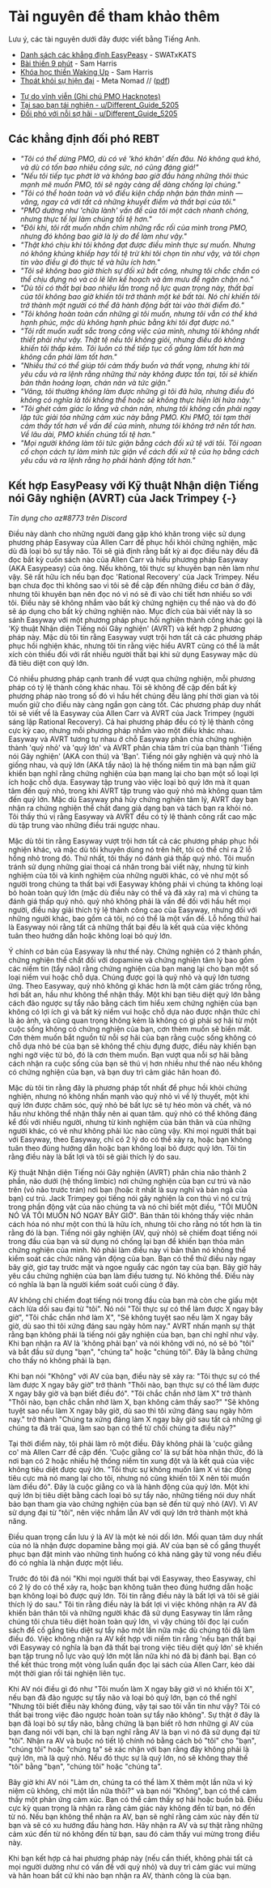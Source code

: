 # Tài nguyên để tham khảo thêm
Lưu ý, các tài nguyên dưới đây được viết bằng Tiếng Anh.

<!-- * [Meditations of a Porn Addict](resources/meditations.pdf) - Guillaco -->
* [Danh sách các khẳng định EasyPeasy](https://old.reddit.com/r/pmohackbook/comments/id6nie/easypeasy_statements_checklist/) - SWATxKATS
* [Bài thiền 9 phút](https://www.youtube.com/watch?v=tw7XBKhZJh4) - Sam Harris
* [Khóa học thiền Waking Up](https://wakingup.com) - Sam Harris
* [Thoát khỏi sự hiện đại](https://jdemeta.net/2019/09/15/exiting-modernity/) - Meta Nomad // ([pdf](https://jdemeta.net/wp-content/uploads/2019/09/Exiting-Modernity.pdf))
<!-- * [Lá thư tôi gửi đến các trường học](resources/principal.pdf) -->
* [Tự do vĩnh viễn (Ghi chú PMO Hacknotes)](https://sites.google.com/view/freeforever/home)
* [Tại sao bạn tái nghiện - u/Different_Guide_5205](https://old.reddit.com/r/pmohackbook/comments/mynwjl/why_youre_relapsing/)
* [Đối phó với nỗi sợ hãi - u/Different_Guide_5205](https://old.reddit.com/r/pmohackbook/comments/n5027n/countering_fear/)

## Các khẳng định đối phó REBT

* *"Tôi có thể dừng PMO, dù có vẻ 'khó khăn' đến đâu. Nó không quá khó, và dù có tốn bao nhiêu công sức, nó cũng đáng giá!"*
* *"Nếu tôi tiếp tục phớt lờ và không bao giờ đầu hàng những thôi thúc mạnh mẽ muốn PMO, tôi sẽ ngày càng dễ dàng chống lại chúng."*
* *"Tôi có thể hoàn toàn và vô điều kiện chấp nhận bản thân mình — vâng, ngay cả với tất cả những khuyết điểm và thất bại của tôi."*
* *"PMO dường như 'chữa lành' vấn đề của tôi một cách nhanh chóng, nhưng thực tế lại làm chúng tồi tệ hơn."*
* *"Đôi khi, tôi rất muốn nhấn chìm những rắc rối của mình trong PMO, nhưng đó không bao giờ là lý do để làm như vậy."*
* *"Thật khó chịu khi tôi không đạt được điều mình thực sự muốn. Nhưng nó không khủng khiếp hay tồi tệ trừ khi tôi chọn tin như vậy, và tôi chọn tin vào điều gì đó thực tế và hữu ích hơn."*
* *"Tôi sẽ không bao giờ thích sự đối xử bất công, nhưng tôi chắc chắn có thể chịu đựng nó và có lẽ lên kế hoạch và âm mưu để ngăn chặn nó."*
* *"Dù tôi có thất bại bao nhiêu lần trong nỗ lực quan trọng này, thất bại của tôi không bao giờ khiến tôi trở thành một kẻ bất tài. Nó chỉ khiến tôi trở thành một người có thể đã hành động bất tài vào thời điểm đó."*
* *"Tôi không hoàn toàn cần những gì tôi muốn, nhưng tôi vẫn có thể khá hạnh phúc, mặc dù không hạnh phúc bằng khi tôi đạt được nó."*
* *"Tôi rất muốn xuất sắc trong công việc của mình, nhưng tôi không nhất thiết phải như vậy. Thật tệ nếu tôi không giỏi, nhưng điều đó không khiến tôi thấp kém. Tôi luôn có thể tiếp tục cố gắng làm tốt hơn mà không cần phải làm tốt hơn."*
* *"Nhiều thứ có thể giúp tôi cảm thấy buồn và thất vọng, nhưng khi tôi yêu cầu và ra lệnh rằng những thứ này không được tồn tại, tôi sẽ khiến bản thân hoảng loạn, chán nản và tức giận."*
* *"Vâng, tôi thường không làm được những gì tôi đã hứa, nhưng điều đó không có nghĩa là tôi không thể hoặc sẽ không thực hiện lời hứa này."*
* *"Tôi ghét cảm giác lo lắng và chán nản, nhưng tôi không cần phải ngay lập tức giải tỏa những cảm xúc này bằng PMO. Khi PMO, tôi tạm thời cảm thấy tốt hơn về vấn đề của mình, nhưng tôi không trở nên tốt hơn. Về lâu dài, PMO khiến chúng tồi tệ hơn."*
* *"Mọi người không làm tôi tức giận bằng cách đối xử tệ với tôi. Tôi ngoan cố chọn cách tự làm mình tức giận về cách đối xử tệ của họ bằng cách yêu cầu và ra lệnh rằng họ phải hành động tốt hơn."*

## Kết hợp EasyPeasy với Kỹ thuật Nhận diện Tiếng nói Gây nghiện (AVRT) của Jack Trimpey {-}

*Tín dụng cho az#8773 trên Discord*

Điều này dành cho những người đang gặp khó khăn trong việc sử dụng phương pháp Easyway của Allen Carr để phục hồi khỏi chứng nghiện, mặc dù đã loại bỏ sự tẩy não. Tôi sẽ giả định rằng bất kỳ ai đọc điều này đều đã đọc bất kỳ cuốn sách nào của Allen Carr và hiểu phương pháp Easyway (AKA Easypeasy) của ông. Nếu không, tôi thực sự khuyên bạn nên làm như vậy. Sẽ rất hữu ích nếu bạn đọc 'Rational Recovery' của Jack Trimpey. Nếu bạn chưa đọc thì không sao vì tôi sẽ đề cập đến những điều cơ bản ở đây, nhưng tôi khuyên bạn nên đọc nó vì nó sẽ đi vào chi tiết hơn nhiều so với tôi. Điều này sẽ không nhắm vào bất kỳ chứng nghiện cụ thể nào và do đó sẽ áp dụng cho bất kỳ chứng nghiện nào. Mục đích của bài viết này là so sánh Easyway với một phương pháp phục hồi nghiện thành công khác gọi là 'Kỹ thuật Nhận diện Tiếng nói Gây nghiện' (AVRT) và kết hợp 2 phương pháp này. Mặc dù tôi tin rằng Easyway vượt trội hơn tất cả các phương pháp phục hồi nghiện khác, nhưng tôi tin rằng việc hiểu AVRT cũng có thể là mắt xích còn thiếu đối với rất nhiều người thất bại khi sử dụng Easyway mặc dù đã tiêu diệt con quỷ lớn.

Có nhiều phương pháp cạnh tranh để vượt qua chứng nghiện, mỗi phương pháp có tỷ lệ thành công khác nhau. Tôi sẽ không đề cập đến bất kỳ phương pháp nào trong số đó vì hầu hết chúng đều lãng phí thời gian và tôi muốn giữ cho điều này càng ngắn gọn càng tốt. Các phương pháp duy nhất tôi sẽ viết về là Easyway của Allen Carr và AVRT của Jack Trimpey (người sáng lập Rational Recovery). Cả hai phương pháp đều có tỷ lệ thành công cực kỳ cao, nhưng mỗi phương pháp nhắm vào một điều khác nhau. Easyway và AVRT tương tự nhau ở chỗ Easyway phân chia chứng nghiện thành 'quỷ nhỏ' và 'quỷ lớn' và AVRT phân chia tâm trí của bạn thành 'Tiếng nói Gây nghiện' (AKA con thú) và 'Bạn'. Tiếng nói gây nghiện và quỷ nhỏ là giống nhau, và quỷ lớn (AKA tẩy não) là hệ thống niềm tin mà bạn nắm giữ khiến bạn nghĩ rằng chứng nghiện của bạn mang lại cho bạn một số loại lợi ích hoặc chỗ dựa. Easyway tập trung vào việc loại bỏ quỷ lớn mà ít quan tâm đến quỷ nhỏ, trong khi AVRT tập trung vào quỷ nhỏ mà không quan tâm đến quỷ lớn. Mặc dù Easyway phá hủy chứng nghiện tâm lý, AVRT dạy bạn nhận ra chứng nghiện thể chất đang giả dạng bạn và tách bạn ra khỏi nó. Tôi thấy thú vị rằng Easyway và AVRT đều có tỷ lệ thành công rất cao mặc dù tập trung vào những điều trái ngược nhau.

Mặc dù tôi tin rằng Easyway vượt trội hơn tất cả các phương pháp phục hồi nghiện khác, và mặc dù tôi khuyên dùng nó trên hết, tôi có thể chỉ ra 2 lỗ hổng nhỏ trong đó. Thứ nhất, tôi thấy nó đánh giá thấp quỷ nhỏ. Tôi muốn tránh sử dụng những giai thoại cá nhân trong bài viết này, nhưng từ kinh nghiệm của tôi và kinh nghiệm của những người khác, có vẻ như một số người trong chúng ta thất bại với Easyway không phải vì chúng ta không loại bỏ hoàn toàn quỷ lớn (mặc dù điều này có thể và đã xảy ra) mà vì chúng ta đánh giá thấp quỷ nhỏ. quỷ nhỏ không phải là vấn đề đối với hầu hết mọi người, điều này giải thích tỷ lệ thành công cao của Easyway, nhưng đối với những người khác, bao gồm cả tôi, nó có thể là một vấn đề. Lỗ hổng thứ hai là Easyway nói rằng tất cả những thất bại đều là kết quả của việc không tuân theo hướng dẫn hoặc không loại bỏ quỷ lớn.

Ý chính cơ bản của Easyway là như thế này. Chứng nghiện có 2 thành phần, chứng nghiện thể chất đối với dopamine và chứng nghiện tâm lý bao gồm các niềm tin (tẩy não) rằng chứng nghiện của bạn mang lại cho bạn một số loại niềm vui hoặc chỗ dựa. Chúng được gọi là quỷ nhỏ và quỷ lớn tương ứng. Theo Easyway, quỷ nhỏ không gì khác hơn là một cảm giác trống rỗng, hơi bất an, hầu như không thể nhận thấy. Một khi bạn tiêu diệt quỷ lớn bằng cách đảo ngược sự tẩy não bằng cách tìm hiểu xem chứng nghiện của bạn không có lợi ích gì và bất kỳ niềm vui hoặc chỗ dựa nào được nhận thức chỉ là ảo ảnh, và cũng quan trọng không kém là không có gì phải sợ hãi từ một cuộc sống không có chứng nghiện của bạn, cơn thèm muốn sẽ biến mất. Cơn thèm muốn bắt nguồn từ nỗi sợ hãi của bạn rằng cuộc sống không có chỗ dựa nhỏ bé của bạn sẽ không thể chịu đựng được, điều này khiến bạn nghi ngờ việc từ bỏ, đó là cơn thèm muốn. Bạn vượt qua nỗi sợ hãi bằng cách nhận ra cuộc sống của bạn sẽ thú vị hơn nhiều như thế nào nếu không có chứng nghiện của bạn, và bạn duy trì cảm giác hân hoan đó.

Mặc dù tôi tin rằng đây là phương pháp tốt nhất để phục hồi khỏi chứng nghiện, nhưng nó không nhấn mạnh vào quỷ nhỏ vì về lý thuyết, một khi quỷ lớn được chăm sóc, quỷ nhỏ bé bất lực sẽ tự héo mòn và chết, và nó hầu như không thể nhận thấy nên ai quan tâm. quỷ nhỏ có thể không đáng kể đối với nhiều người, nhưng từ kinh nghiệm của bản thân và của những người khác, có vẻ như không phải lúc nào cũng vậy. Khi mọi người thất bại với Easyway, theo Easyway, chỉ có 2 lý do có thể xảy ra, hoặc bạn không tuân theo đúng hướng dẫn hoặc bạn không loại bỏ được quỷ lớn. Tôi tin rằng điều này là bất lợi và tôi sẽ giải thích lý do sau.

Kỹ thuật Nhận diện Tiếng nói Gây nghiện (AVRT) phân chia não thành 2 phần, não dưới (hệ thống limbic) nơi chứng nghiện của bạn cư trú và não trên (vỏ não trước trán) nơi bạn (hoặc ít nhất là suy nghĩ và bản ngã của bạn) cư trú. Jack Trimpey gọi tiếng nói gây nghiện là con thú vì nó cư trú trong phần động vật của não chúng ta và nó chỉ biết một điều, "TÔI MUỐN NÓ VÀ TÔI MUỐN NÓ NGAY BÂY GIỜ". Bản thân tôi không thấy việc nhân cách hóa nó như một con thú là hữu ích, nhưng tôi cho rằng nó tốt hơn là tin rằng đó là bạn. Tiếng nói gây nghiện (AV, quỷ nhỏ) sẽ chiếm đoạt tiếng nói trong đầu của bạn và sử dụng nó chống lại bạn để khiến bạn thỏa mãn chứng nghiện của mình. Nó phải làm điều này vì bản thân nó không thể kiểm soát các chức năng vận động của bạn. Bạn có thể thử điều này ngay bây giờ, giơ tay trước mặt và ngoe nguẩy các ngón tay của bạn. Bây giờ hãy yêu cầu chứng nghiện của bạn làm điều tương tự. Nó không thể. Điều này có nghĩa là bạn là người kiểm soát cuối cùng ở đây.

AV không chỉ chiếm đoạt tiếng nói trong đầu của bạn mà còn che giấu một cách lừa dối sau đại từ "tôi". Nó nói "Tôi thực sự có thể làm được X ngay bây giờ", "Tôi chắc chắn nhớ làm X", "Sẽ không tuyệt sao nếu làm X ngay bây giờ, dù sao thì tôi xứng đáng sau ngày hôm nay." AVRT nhấn mạnh sự thật rằng bạn không phải là tiếng nói gây nghiện của bạn, bạn chỉ nghĩ như vậy. Khi bạn nhận ra AV là 'không phải bạn' và nói không với nó, nó sẽ bỏ "tôi" và bắt đầu sử dụng "bạn", "chúng ta" hoặc "chúng tôi". Đây là bằng chứng cho thấy nó không phải là bạn.

Khi bạn nói "Không" với AV của bạn, điều này sẽ xảy ra:
"Tôi thực sự có thể làm được X ngay bây giờ" trở thành "Thôi nào, bạn thực sự có thể làm được X ngay bây giờ và bạn biết điều đó". "Tôi chắc chắn nhớ làm X" trở thành "Thôi nào, bạn chắc chắn nhớ làm X, bạn không cảm thấy sao?" "Sẽ không tuyệt sao nếu làm X ngay bây giờ, dù sao thì tôi xứng đáng sau ngày hôm nay." trở thành "Chúng ta xứng đáng làm X ngay bây giờ sau tất cả những gì chúng ta đã trải qua, làm sao bạn có thể từ chối chúng ta điều này?"

Tại thời điểm này, tôi phải làm rõ một điều. Đây không phải là 'cuộc giằng co' mà Allen Carr đề cập đến. 'Cuộc giằng co' là sự bất hòa nhận thức, đó là nơi bạn có 2 hoặc nhiều hệ thống niềm tin xung đột và là kết quả của việc không tiêu diệt được quỷ lớn. "Tôi thực sự không muốn làm X vì tác động tiêu cực mà nó mang lại cho tôi, nhưng nó cũng khiến tôi X nên tôi muốn làm điều đó". Đây là cuộc giằng co và là hành động của quỷ lớn. Một khi quỷ lớn bị tiêu diệt bằng cách loại bỏ sự tẩy não, những tiếng nói duy nhất bảo bạn tham gia vào chứng nghiện của bạn sẽ đến từ quỷ nhỏ (AV). Vì AV sử dụng đại từ "tôi", nên việc nhầm lẫn AV với quỷ lớn trở thành một khả năng.

Điều quan trọng cần lưu ý là AV là một kẻ nói dối lớn. Mối quan tâm duy nhất của nó là nhận được dopamine bằng mọi giá. AV của bạn sẽ cố gắng thuyết phục bạn đặt mình vào những tình huống có khả năng gây tử vong nếu điều đó có nghĩa là nhận được một liều.

Trước đó tôi đã nói "Khi mọi người thất bại với Easyway, theo Easyway, chỉ có 2 lý do có thể xảy ra, hoặc bạn không tuân theo đúng hướng dẫn hoặc bạn không loại bỏ được quỷ lớn. Tôi tin rằng điều này là bất lợi và tôi sẽ giải thích lý do sau." Tôi tin rằng điều này là bất lợi vì việc không nhận ra AV đã khiến bản thân tôi và những người khác đã sử dụng Easyway tin lầm rằng chúng tôi chưa tiêu diệt hoàn toàn quỷ lớn, vì vậy chúng tôi đọc lại cuốn sách để cố gắng tiêu diệt sự tẩy não một lần nữa mặc dù chúng tôi đã làm điều đó. Việc không nhận ra AV kết hợp với niềm tin rằng 'nếu bạn thất bại với Easyway có nghĩa là bạn đã thất bại trong việc tiêu diệt quỷ lớn' sẽ khiến bạn tập trung nỗ lực vào quỷ lớn một lần nữa khi nó đã bị đánh bại. Bạn có thể kết thúc trong một vòng luẩn quẩn đọc lại sách của Allen Carr, kéo dài một thời gian rồi tái nghiện liên tục.

Khi AV nói điều gì đó như "Tôi muốn làm X ngay bây giờ vì nó khiến tôi X", nếu bạn đã đảo ngược sự tẩy não và loại bỏ quỷ lớn, bạn có thể nghĩ "Nhưng tôi biết điều này không đúng, vậy tại sao tôi vẫn tin như vậy? Tôi có thất bại trong việc đảo ngược hoàn toàn sự tẩy não không". Sự thật ở đây là bạn đã loại bỏ sự tẩy não, bằng chứng là bạn biết rõ hơn những gì AV của bạn đang nói với bạn, chỉ là bạn nghĩ rằng AV là bạn vì nó đã sử dụng đại từ "tôi". Nhận ra AV và buộc nó tiết lộ chính nó bằng cách bỏ "tôi" cho "bạn", "chúng tôi" hoặc "chúng ta" sẽ xác nhận với bạn rằng đây không phải là quỷ lớn, mà là quỷ nhỏ. Nếu đó thực sự là quỷ lớn, nó sẽ không thay thế "tôi" bằng "bạn", "chúng tôi" hoặc "chúng ta".

Bây giờ khi AV nói "Làm ơn, chúng ta có thể làm X thêm một lần nữa vì kỷ niệm cũ không, chỉ một lần nữa thôi?" và bạn nói "Không", bạn có thể cảm thấy một phản ứng cảm xúc. Bạn có thể cảm thấy sợ hãi hoặc buồn bã. Điều cực kỳ quan trọng là nhận ra rằng cảm giác này không đến từ bạn, nó đến từ nó. Nếu bạn không thể nhận ra AV, bạn sẽ nghĩ rằng cảm xúc này đến từ bạn và sẽ có xu hướng đầu hàng hơn. Hãy nhận ra AV và sự thật rằng những cảm xúc đến từ nó không đến từ bạn, sau đó cảm thấy vui mừng trong điều này.

Khi bạn kết hợp cả hai phương pháp này (nếu cần thiết, không phải tất cả mọi người dường như có vấn đề với quỷ nhỏ) và duy trì cảm giác vui mừng và hân hoan bất cứ khi nào bạn nhận ra AV, thành công là của bạn.
